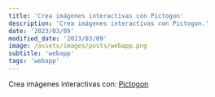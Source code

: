 ```yaml
---
title: 'Crea imágenes interactivas con Pictogon'
description: 'Crea imágenes interactivas con Pictogon.'
date: '2023/03/09'
modified_date: '2023/03/09'
image: /assets/images/posts/webapp.png
subtitle: 'webapp'
tags: 'webapp'
---
```


Crea imágenes interactivas con: [Pictogon](https://pictogon.com/)
